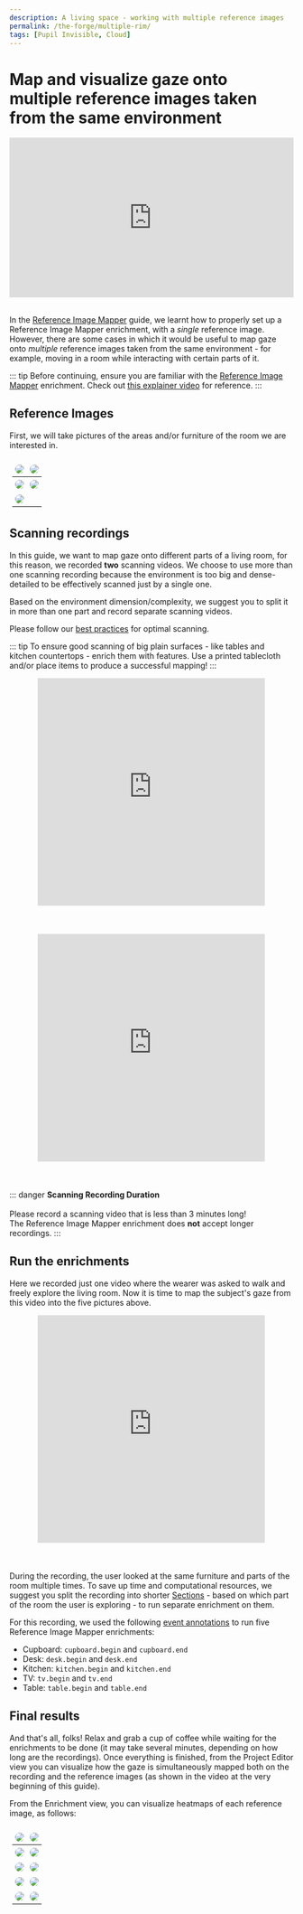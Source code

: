 ```yaml
---
description: A living space - working with multiple reference images
permalink: /the-forge/multiple-rim/
tags: [Pupil Invisible, Cloud]
---
```


# Map and visualize gaze onto multiple reference images taken from the same environment
<TagLinks />

<div class="iframe-container">
    <iframe width="560" height="315" src="https://www.youtube.com/embed/dYcN0HVirDA" title="YouTube video player" frameborder="0" allow="accelerometer; autoplay; clipboard-write; encrypted-media; gyroscope; picture-in-picture" allowfullscreen></iframe>
</div>
<br>

In the [Reference Image Mapper](/invisible/explainers/enrichments/reference-image-mapper/) guide, we learnt how to properly set up a Reference Image Mapper enrichment, with a <i>single</i> reference image. However, there are some cases in which it would be useful to map gaze onto <i>multiple</i> reference images taken from the same environment - for example, moving in a room while interacting with certain parts of it. 

::: tip
Before continuing, ensure you are familiar with the [Reference Image Mapper](/invisible/explainers/enrichments/#reference-image-mapper) enrichment. Check out [this explainer video](https://www.youtube.com/watch?v=ygqzQEzUIS4&t=56s) for reference.
::: 

## Reference Images

First, we will take pictures of the areas and/or furniture of the room we are interested in.

|<img src="../media/the-forge/cupboard-img.png"/>|<img src="../media/the-forge/desk-img.png"/>|
|---|---|
|<img src="../media/the-forge/kitchen-imgs.png"/>|<img src="../media/the-forge/tv-img.png">|
|<img src="../media/the-forge/kitchen+table-img.jpeg"/>||


## Scanning recordings
In this guide, we want to map gaze onto different parts of a living room, for this reason, we recorded **two** scanning videos. We choose to use more than one scanning recording because the environment is too big and dense-detailed to be effectively scanned just by a single one. 

Based on the environment dimension/complexity, we suggest you to split it in more than one part and record separate scanning videos.

Please follow our [best practices](https://docs.pupil-labs.com/invisible/explainers/enrichments/reference-image-mapper/#scanning-best-practices) for optimal scanning.


::: tip 
To ensure good scanning of big plain surfaces - like tables and kitchen countertops - enrich them with features. Use a printed tablecloth and/or place items to produce a successful mapping!
:::

<div class="iframe-container2">
    <iframe width="560" height="315" src="https://www.youtube.com/embed/FQ2SdFcnqXw" title="YouTube video player" frameborder="0" allow="accelerometer; autoplay; clipboard-write; encrypted-media; gyroscope; picture-in-picture" allowfullscreen></iframe>
</div>
<div class="iframe-container2">
    <iframe width="560" height="315" src="https://www.youtube.com/embed/aEOZZrUrEpE" title="YouTube video player" frameborder="0" allow="accelerometer; autoplay; clipboard-write; encrypted-media; gyroscope; picture-in-picture" allowfullscreen></iframe>
</div>

::: danger
<b>Scanning Recording Duration</b><br><br>
Please record a scanning video that is less than 3 minutes long!<br> The Reference Image Mapper enrichment does <b>not</b> accept longer recordings.
:::

## Run the enrichments
Here we recorded just one video where the wearer was asked to walk and freely explore the living room. Now it is time to map the subject's gaze from this video into the five pictures above.
 

<div class="iframe-container3">
  <iframe width="560" height="315" src="https://www.youtube.com/embed/XTIkB8Wct6M" title="YouTube video player" frameborder="0" allow="accelerometer; autoplay; clipboard-write; encrypted-media; gyroscope; picture-in-picture" allowfullscreen></iframe>
</div>


During the recording, the user looked at the same furniture and parts of the room multiple times. To save up time and computational resources, we suggest you split the recording into shorter [Sections](/invisible/explainers/enrichments/#enrichment-sections) - based on which part of the room the user is exploring - to run separate enrichment on them.

For this recording, we used the following [event annotations](/invisible/explainers/basic-concepts/#events) to run five Reference Image Mapper enrichments:
- Cupboard: `cupboard.begin` and `cupboard.end`
- Desk: `desk.begin` and `desk.end`
- Kitchen: `kitchen.begin` and `kitchen.end`
- TV: `tv.begin` and `tv.end`
- Table: `table.begin` and `table.end`


## Final results
And that's all, folks! Relax and grab a cup of coffee while waiting for the enrichments to be done (it may take several minutes, depending on how long are the recordings). Once everything is finished, from the Project Editor view you can visualize how the gaze is simultaneously mapped both on the recording and the reference images (as shown in the video at the very beginning of this guide).

From the Enrichment view, you can visualize heatmaps of each reference image, as follows: 

|<img src="../media/the-forge/cupboard-img.png"/>|<img src="../media/the-forge/cupboard-overlay.png"/>|
|---|---|
|<img src="../media/the-forge/desk-img.png"/>|<img src="../media/the-forge/desk-overlay.png"/>|
|<img src="../media/the-forge/kitchen-imgs.png"/>|<img src="../media/the-forge/kitchen-overlay.png"/>|
|<img src="../media/the-forge/kitchen+table-img.jpeg"/>|<img src="../media/the-forge/kitchen+table-overlay.png"/>|
|<img src="../media/the-forge/tv-img.png"/>|<img src="../media/the-forge/tv-overlay.png"/>|


<style>

table, tr, td, th {
    overflow: hidden;
    background: none!important;
    border: none!important;
    table-layout: fixed;
    box-sizing: border-box;
    padding: 5px;
}

img {
    border-radius: 10px;
    max-width: 100%;
    height: auto;
    box-sizing: border-box;
}

 .iframe-container{
  position: relative;
  width: 100%;
  padding-bottom: 56.1%; 
  height: 0;
  margin-left:auto;
  margin-right:auto;
}
.iframe-container iframe{
  position: absolute;
  top:0;
  left: 0;
  width: 100%;
  height: 100%;
}

.iframe-container2{
  position: relative;
  width: 80%;
  padding-bottom: 80%;
  margin-bottom: 50px;
  height: 0;
  margin-left:auto;
  margin-right:auto;
}

.iframe-container2 iframe{
  position: absolute;
  top:0;
  left: 0;
  width: 100%;
  height: 100%;
}

.iframe-container3{
  position: relative;
  width: 80%;
  padding-bottom: 80%;
  margin-bottom: 50px;
  height: 0;
  margin-left:auto;
  margin-right:auto;
}

.iframe-container3 iframe{
  position: absolute;
  top:0;
  left: 0;
  width: 100%;
  height: 100%;
  
}
 
</style>
